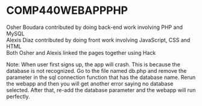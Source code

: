 # COMP440WEBAPPPHP

Osher Boudara contributed by doing back-end work involving PHP and MySQL <br> 
Alexis Diaz contributed by doing front work involving JavaScript, CSS and HTML  <br> 
Both Osher and Alexis linked the pages together using Hack <br> 


Note: When user first signs up, the app will crash. This is because the database is not recognized. Go to the file named db.php and remove the parameter in the sql connection function that has the database name. Rerun the webapp and then you will get another error saying no database selected. After that, re-add the database parameter and the webapp will run perfectly.
